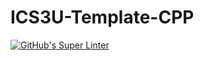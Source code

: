 # ICS3U-Template-CPP

[![GitHub's Super Linter](https://github.com/Peter-Gemmell/ICS3U-Unit2-05-CPP/workflows/GitHub's%20Super%20Linter/badge.svg)](https://github.com/Peter-Gemmell/ICS3U-Unit2-05-CPP/actions)
